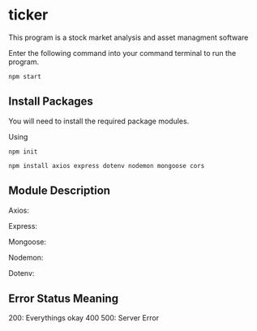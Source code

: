 # ticker

This program is a stock market analysis and asset managment software

Enter the following command into your command terminal to run the program.

    npm start

## Install Packages

You will need to install the required package modules.

Using

    npm init

    npm install axios express dotenv nodemon mongoose cors

## Module Description

Axios:

Express:

Mongoose:

Nodemon:

Dotenv:

## Error Status Meaning

200: Everythings okay
400
500: Server Error
